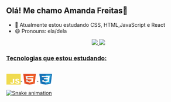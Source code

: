 ## Olá! Me chamo Amanda Freitas👋

  - 🌱 Atualmente estou estudando CSS, HTML,JavaScript e React
  - 😄 Pronouns: ela/dela

<div align="center">
  <a href="https://github.com/amandaafreitas">
  <img height="150em" src="https://github-readme-stats.vercel.app/api?username=amandaafreitas&show_icons=true&theme=dracula&include_all_commits=true&count_private=true"/>
  <img height="150em" src="https://github-readme-stats.vercel.app/api/top-langs/?username=amandaafreitas&layout=compact&langs_count=7&theme=dracula"/>
</div>

 ### Tecnologias que estou estudando:
<div style="display: inline_block"><br>

<img align="center" alt="Rafa-Js" height="30" width="40" src="https://raw.githubusercontent.com/devicons/devicon/master/icons/javascript/javascript-plain.svg">
<img align="center" alt="Rafa-HTML" height="30" width="40" src="https://raw.githubusercontent.com/devicons/devicon/master/icons/html5/html5-original.svg">
<img align="center" alt="Rafa-CSS" height="30" width="40" src="https://raw.githubusercontent.com/devicons/devicon/master/icons/css3/css3-original.svg">

 ![Snake animation](https://github.com/amandaafreitas/amandaafreitas/blob/output/github-contribution-grid-snake.svg)

